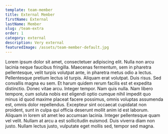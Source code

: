 ```yaml
---
template: team-member
title: External Member
firstName: External
lastName: Member
slug: /team-extra
order: 1
category: external
description: Very external
featuredImage: /assets/team-member-default.jpg
---
```


Lorem ipsum dolor sit amet, consectetuer adipiscing elit. Nulla non arcu lacinia neque faucibus fringilla. Maecenas fermentum, sem in pharetra pellentesque, velit turpis volutpat ante, in pharetra metus odio a lectus. Pellentesque pretium lectus id turpis. Aliquam erat volutpat. Duis risus. Sed convallis magna eu sem. Et harum quidem rerum facilis est et expedita distinctio. Donec vitae arcu. Integer tempor. Nam quis nulla. Nam libero tempore, cum soluta nobis est eligendi optio cumque nihil impedit quo minus id quod maxime placeat facere possimus, omnis voluptas assumenda est, omnis dolor repellendus. Excepteur sint occaecat cupidatat non proident, sunt in culpa qui officia deserunt mollit anim id est laborum. Aliquam in lorem sit amet leo accumsan lacinia. Integer pellentesque quam vel velit. Nullam at arcu a est sollicitudin euismod. Duis viverra diam non justo. Nullam lectus justo, vulputate eget mollis sed, tempor sed magna.

